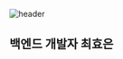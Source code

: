 ![header](https://capsule-render.vercel.app/api?type=transparent&color=auto&height=300&section=header&text=capsule%20render&fontSize=90)
## 백엔드 개발자 최효은 

<!--
**hyoeun0001/hyoeun0001** is a ✨ _special_ ✨ repository because its `README.md` (this file) appears on your GitHub profile.

Here are some ideas to get you started:

- 🔭 I’m currently working on ...
- 🌱 I’m currently learning ...
- 👯 I’m looking to collaborate on ...
- 🤔 I’m looking for help with ...
- 💬 Ask me about ...
- 📫 How to reach me: ...
- 😄 Pronouns: ...
- ⚡ Fun fact: ...
-->
